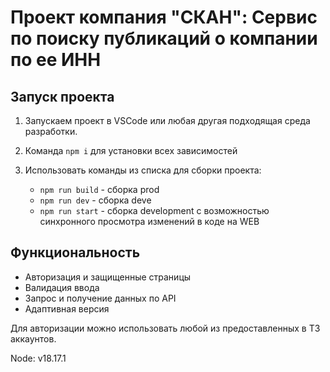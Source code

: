 # Проект компания "СКАН": Сервис по поиску публикаций о компании по ее ИНН

## Запуск проекта

1. Запускаем проект в VSCode или любая другая подходящая среда разработки.

2. Команда `npm i` для установки всех зависимостей

3. Использовать команды из списка для сборки проекта:
   - `npm run build` - сборка prod
   - `npm run dev` - сборка deve
   - `npm run start` - сборка development с возможностью синхронного просмотра изменений в коде на WEB

## Функциональность

- Авторизация и защищенные страницы
- Валидация ввода
- Запрос и получение данных по API
- Адаптивная версия

Для авторизации можно использовать любой из предоставленных в ТЗ аккаунтов.

Node: v18.17.1
